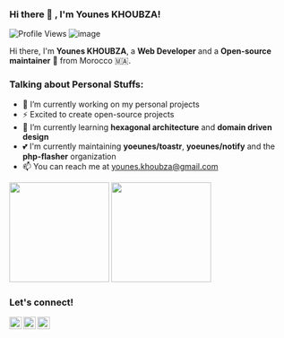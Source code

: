 ### Hi there 👋 , I'm Younes KHOUBZA!
![Profile Views](https://gpvc.arturio.dev/yoeunes)
![image](https://img.shields.io/github/followers/yoeunes?label=follow&style=social)
    
Hi there, I'm **Younes KHOUBZA**, a **Web Developer** and a **Open-source maintainer** 🚀 from Morocco 🇲🇦.

### Talking about Personal Stuffs:
  - 🔭 I’m currently working on my personal projects
  - ⚡  Excited to create open-source projects
  - 🌱 I’m currently learning **hexagonal architecture** and **domain driven design**
  - 💕 I'm currently maintaining **yoeunes/toastr**, **yoeunes/notify** and the **php-flasher** organization
  - 📫 You can reach me at <a href="mailto:younes.khoubza@gmail.com">younes.khoubza@gmail.com</a>
  
<p>
    <img src="https://github-readme-stats.vercel.app/api?username=yoeunes&show_icons=true" height=178 />
    <img src="https://github-readme-stats.vercel.app/api/top-langs/?username=yoeunes&layout=compact" height=178 />
</p>

### Let's connect!
<p>
    <a href="https://www.linkedin.com/in/younes-khoubza/" target="blank"><img align="left" alt="Younes KHOUBZA's LinkedIn" width="22px" src="https://cdn.jsdelivr.net/npm/simple-icons@v3/icons/linkedin.svg" /></a>
    <a href="https://web.facebook.com/yoeunes/" target="blank"><img align="left" alt="Younes KHOUBZA's Facebook" width="22px" src="https://cdn.jsdelivr.net/npm/simple-icons@v3/icons/facebook.svg" /></a>
    <a href="https://twitter.com/yoeunes" target="blank"><img align="left" alt="Younes KHOUBZA's Twitter" width="22px" src="https://cdn.jsdelivr.net/npm/simple-icons@v3/icons/twitter.svg" /></a>
</p>
